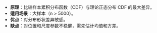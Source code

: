 - **原理**：比较样本累积分布函数（CDF）与理论正态分布 CDF 的最大差异。
- **适用场景**：大样本（n > 5000）。
- **优点**：对分布形状差异敏感。
- **缺点**：对位置和尺度参数不稳健，需先估计均值和方差。